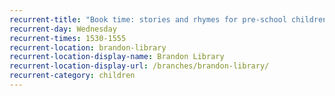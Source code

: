 ```yaml
---
recurrent-title: "Book time: stories and rhymes for pre-school children (term time only)"
recurrent-day: Wednesday
recurrent-times: 1530-1555
recurrent-location: brandon-library
recurrent-location-display-name: Brandon Library
recurrent-location-display-url: /branches/brandon-library/
recurrent-category: children
---
```

